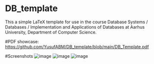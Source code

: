 # DB_template
This a simple LaTeX template for use in the course Database Systems / Databases / Implementation and Applications of Databases at Aarhus University, Department of Computer Science.


#PDF showcase: https://github.com/YusufABM/DB_template/blob/main/DB_Template.pdf

#Screenshots
![image](https://github.com/user-attachments/assets/acf31d82-084f-41bd-8b67-f396951cd8ed)
![image](https://github.com/user-attachments/assets/6ccca1a9-b3e1-4c1f-a201-e9dc09f09839)
![image](https://github.com/user-attachments/assets/8e21b217-c961-49d6-8284-54928c149c20)
